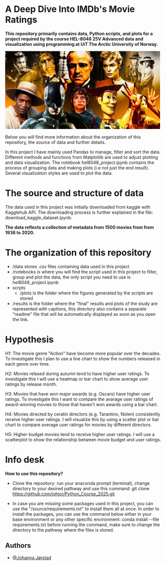 
# A Deep Dive Into IMDb's Movie Ratings

**This repository primarily contains data, Python scripts, and plots for a project required by the course HEL-8048 25V Advanced data and visualization using programming at UiT The Arctic University of Norway.**


<img src="https://github.com/johjor/Python_Course_2025/blob/main/Picture_of_famous_movies.jpg" alt="IMDB Movies Dataset" width="500">


Below you will find more information about the organization of this repository, the source of data and further details. 

In this project I have mainly used Pandas to manage, filter and sort the data. Different methods and functions from Matplotlib are used to adjust plotting and data visualization. The notebook hel8048_project.ipynb contains the process of grouping data and making plots (i.e not just the end result). Several visualization styles are used to plot the data.


# The source and structure of data

The data used in this project was initially downloaded from kaggle with Kagglehub API. The downloading process is further explained in the file: download_kaggle_dataset.ipynb.

**The data reflects a collection of metadata from 1500 movies from from 1936 to 2020.**

# The organization of this repository
* /data stores .csv files containing data used in this project
* /notebooks is where you will find the script used in this project to filter, group and plot the data, the only script you need to use is hel8048_project.ipynb
* scrpts
    * /plots is the folder where the figures generated by the scripts are stored
* /results is the folder where the "final" results and plots of the study are represented with captions, this directory also contains a separate "readme" file that will be automatically displayed as soon as you open the link.

# Hypothesis
H1: The movie genre "Action" have become more popular over the decades. To investigate this I plan to use a line chart to show the numbers released in each genre over time.

H2: Movies relased during autumn tend to have higher user ratings. To investigate this I will use a heatmap or bar chart to show average user ratings by release month.

H3: Movies that have won major awards (e.g. Oscars) have higher user ratings. To investigate this I want to compare the avarage user ratings of award-winning movies to those that haven't won awards using a bar chart. 

H4: Movies directed by ceratin directors (e.g. Tarantino, Nolen) consistently receive higher user ratings. I will visualize this by using a scatter plot or bar chart to compare average user ratings for movies by different directors. 

H5: Higher-budget movies tend to receive higher user ratings. I will use a scatterplot to show the relationship between movie budget and user ratings. 

# Info desk
**How to use this repository?**

* Clone the repository: run your anaconda prompt (terminal), change directory to your desired pathway and use this command:
          git clone https://github.com/johjor/Python_Course_2025.git

* In case you are missing some packages used in this project, you can use the "/source/requirements.txt" to install them all at once. In order to install the packages, you can use the command below either in your base environment or any other specific environment:
         conda install --file requirements.txt
before running the command, make sure to change the directory to the pathway where the files is stored.


## Authors

- [@Johanna Jørstad](https://www.github.com/johjor)

